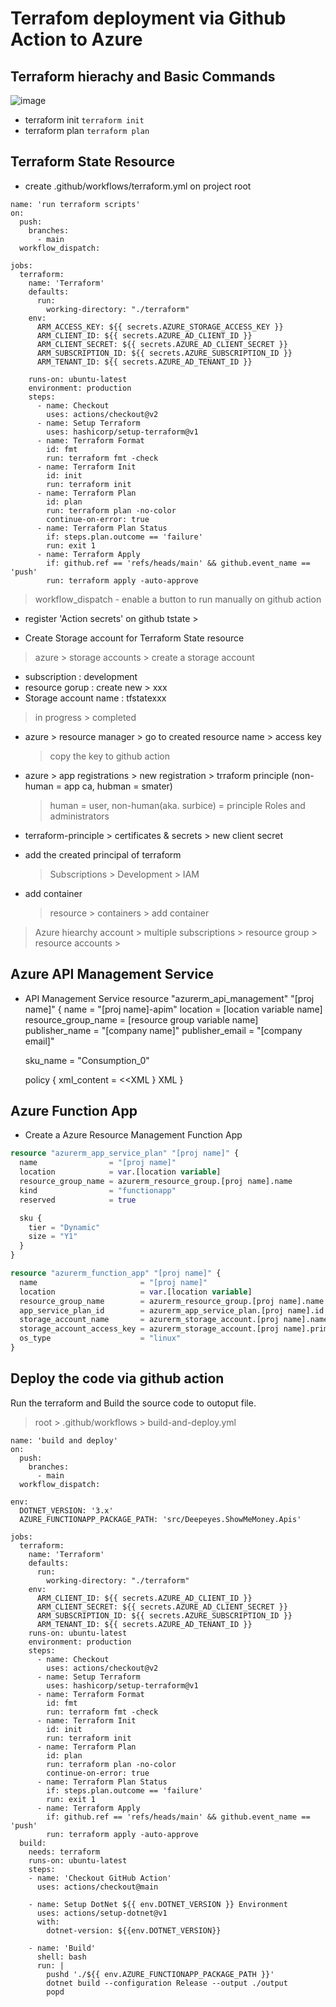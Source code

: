 # Terrafom deployment via Github Action to Azure 

## Terraform hierachy and Basic Commands
![image](https://user-images.githubusercontent.com/59367560/125361635-77709100-e365-11eb-9cea-cbfaf24098f0.png)

- terraform init
``` terraform init ```
- terraform plan
``` terraform plan ```

## Terraform State Resource
- create .github/workflows/terraform.yml on project root
```
name: 'run terraform scripts'
on:
  push:
    branches:
      - main
  workflow_dispatch:

jobs:
  terraform:
    name: 'Terraform'
    defaults:
      run:
        working-directory: "./terraform"
    env:
      ARM_ACCESS_KEY: ${{ secrets.AZURE_STORAGE_ACCESS_KEY }}
      ARM_CLIENT_ID: ${{ secrets.AZURE_AD_CLIENT_ID }}
      ARM_CLIENT_SECRET: ${{ secrets.AZURE_AD_CLIENT_SECRET }}
      ARM_SUBSCRIPTION_ID: ${{ secrets.AZURE_SUBSCRIPTION_ID }}
      ARM_TENANT_ID: ${{ secrets.AZURE_AD_TENANT_ID }}
    
    runs-on: ubuntu-latest
    environment: production
    steps:
      - name: Checkout
        uses: actions/checkout@v2
      - name: Setup Terraform
        uses: hashicorp/setup-terraform@v1
      - name: Terraform Format
        id: fmt
        run: terraform fmt -check
      - name: Terraform Init
        id: init
        run: terraform init
      - name: Terraform Plan
        id: plan
        run: terraform plan -no-color
        continue-on-error: true
      - name: Terraform Plan Status
        if: steps.plan.outcome == 'failure'
        run: exit 1
      - name: Terraform Apply
        if: github.ref == 'refs/heads/main' && github.event_name == 'push'
        run: terraform apply -auto-approve
```
> workflow_dispatch - enable a button to run manually on github action

- register 'Action secrets' on github
tstate > 

- Create Storage account for Terraform State resource
> azure > storage accounts > create a storage account
  - subscription : development
  - resource gorup : create new > xxx
  - Storage account name : tfstatexxx
  > in progress > completed

- azure > resource manager > go to created resource name > access key
  > copy the key to github action

- azure > app registrations > new registration > trraform principle (non-human = app ca, hubman = smater)
  > human = user, non-human(aka. surbice) = principle 
  > Roles and administrators 

- terraform-principle > certificates & secrets > new client secret

- add the created principal of terraform
  > Subscriptions > Development > IAM

- add container 
  > resource > containers > add container

> Azure hiearchy
account > multiple subscriptions > resource group > resource accounts > 

## Azure API Management Service
- API Management Service
resource "azurerm_api_management" "[proj name]" {
  name = "[proj name]-apim"
  location = [location variable name]
  resource_group_name = [resource group variable name]
  publisher_name = "[company name]"
  publisher_email = "[company email]"
  
  sku_name = "Consumption_0"
  
  policy {
    xml_content = <<XML
    <policies>
      <inbount />
      <backend />
      <outbound />
      <on-error />
    </policies>
  }
XML
}

## Azure Function App
- Create a Azure Resource Management Function App
```terraform
resource "azurerm_app_service_plan" "[proj name]" {
  name                = "[proj name]"
  location            = var.[location variable]
  resource_group_name = azurerm_resource_group.[proj name].name
  kind                = "functionapp"
  reserved            = true

  sku {
    tier = "Dynamic"
    size = "Y1"
  }
}

resource "azurerm_function_app" "[proj name]" {
  name                       = "[proj name]"
  location                   = var.[location variable]
  resource_group_name        = azurerm_resource_group.[proj name].name
  app_service_plan_id        = azurerm_app_service_plan.[proj name].id
  storage_account_name       = azurerm_storage_account.[proj name].name
  storage_account_access_key = azurerm_storage_account.[proj name].primary_access_key
  os_type                    = "linux"
}
```

## Deploy the code via github action
Run the terraform and Build the source code to outoput file.

> root > .github/workflows > build-and-deploy.yml
```
name: 'build and deploy'
on:
  push:
    branches:
      - main
  workflow_dispatch:
  
env:
  DOTNET_VERSION: '3.x'
  AZURE_FUNCTIONAPP_PACKAGE_PATH: 'src/Deepeyes.ShowMeMoney.Apis'
  
jobs:
  terraform:
    name: 'Terraform'
    defaults:
      run:
        working-directory: "./terraform"
    env:
      ARM_CLIENT_ID: ${{ secrets.AZURE_AD_CLIENT_ID }}
      ARM_CLIENT_SECRET: ${{ secrets.AZURE_AD_CLIENT_SECRET }}
      ARM_SUBSCRIPTION_ID: ${{ secrets.AZURE_SUBSCRIPTION_ID }}
      ARM_TENANT_ID: ${{ secrets.AZURE_AD_TENANT_ID }}
    runs-on: ubuntu-latest
    environment: production
    steps:
      - name: Checkout
        uses: actions/checkout@v2
      - name: Setup Terraform
        uses: hashicorp/setup-terraform@v1
      - name: Terraform Format
        id: fmt
        run: terraform fmt -check
      - name: Terraform Init
        id: init
        run: terraform init
      - name: Terraform Plan
        id: plan
        run: terraform plan -no-color
        continue-on-error: true
      - name: Terraform Plan Status
        if: steps.plan.outcome == 'failure'
        run: exit 1
      - name: Terraform Apply
        if: github.ref == 'refs/heads/main' && github.event_name == 'push'
        run: terraform apply -auto-approve
  build:
    needs: terraform
    runs-on: ubuntu-latest
    steps:
    - name: 'Checkout GitHub Action'
      uses: actions/checkout@main

    - name: Setup DotNet ${{ env.DOTNET_VERSION }} Environment
      uses: actions/setup-dotnet@v1
      with:
        dotnet-version: ${{env.DOTNET_VERSION}}

    - name: 'Build'
      shell: bash
      run: |
        pushd './${{ env.AZURE_FUNCTIONAPP_PACKAGE_PATH }}'
        dotnet build --configuration Release --output ./output
        popd
```
